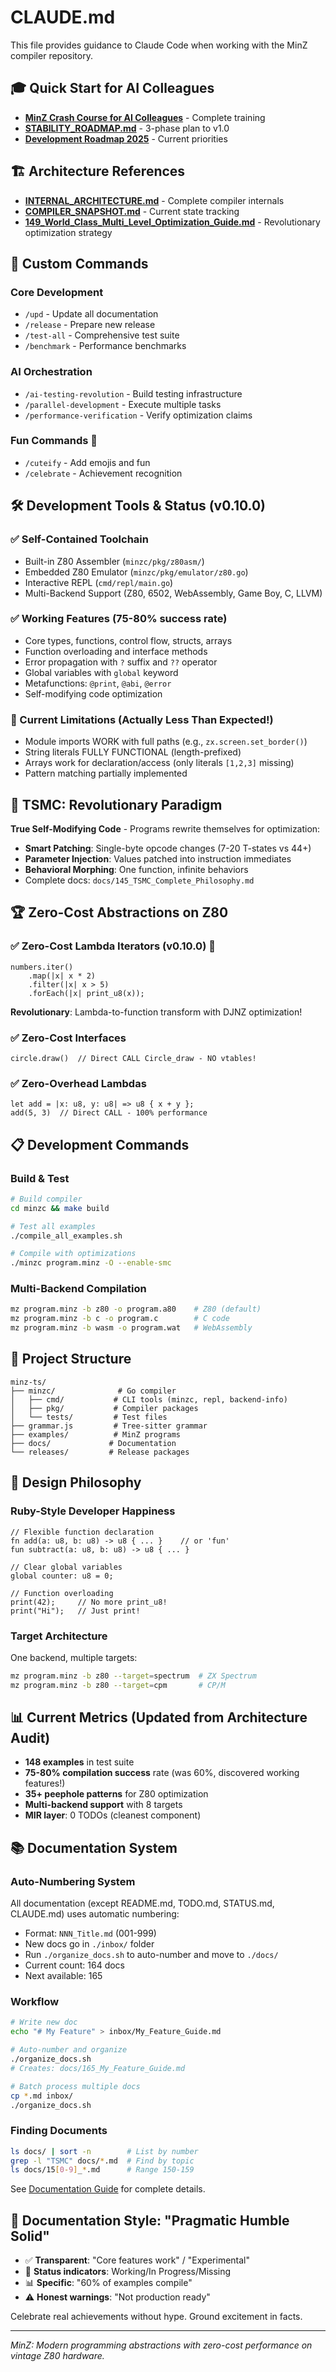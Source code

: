 # CLAUDE.md

This file provides guidance to Claude Code when working with the MinZ compiler repository.

## 🎓 Quick Start for AI Colleagues

- **[MinZ Crash Course for AI Colleagues](AI_COLLEAGUES_MINZ_CRASH_COURSE.md)** - Complete training
- **[STABILITY_ROADMAP.md](../STABILITY_ROADMAP.md)** - 3-phase plan to v1.0
- **[Development Roadmap 2025](../docs/129_Development_Roadmap_2025.md)** - Current priorities

## 🏗️ Architecture References

- **[INTERNAL_ARCHITECTURE.md](minzc/docs/INTERNAL_ARCHITECTURE.md)** - Complete compiler internals
- **[COMPILER_SNAPSHOT.md](COMPILER_SNAPSHOT.md)** - Current state tracking
- **[149_World_Class_Multi_Level_Optimization_Guide.md](docs/149_World_Class_Multi_Level_Optimization_Guide.md)** - Revolutionary optimization strategy

## 🎯 Custom Commands

### Core Development
- `/upd` - Update all documentation
- `/release` - Prepare new release
- `/test-all` - Comprehensive test suite
- `/benchmark` - Performance benchmarks

### AI Orchestration  
- `/ai-testing-revolution` - Build testing infrastructure
- `/parallel-development` - Execute multiple tasks
- `/performance-verification` - Verify optimization claims

### Fun Commands 🎉
- `/cuteify` - Add emojis and fun
- `/celebrate` - Achievement recognition

## 🛠️ Development Tools & Status (v0.10.0)

### ✅ Self-Contained Toolchain
- Built-in Z80 Assembler (`minzc/pkg/z80asm/`)
- Embedded Z80 Emulator (`minzc/pkg/emulator/z80.go`)
- Interactive REPL (`cmd/repl/main.go`)
- Multi-Backend Support (Z80, 6502, WebAssembly, Game Boy, C, LLVM)

### ✅ Working Features (75-80% success rate)
- Core types, functions, control flow, structs, arrays
- Function overloading and interface methods
- Error propagation with `?` suffix and `??` operator
- Global variables with `global` keyword
- Metafunctions: `@print`, `@abi`, `@error`
- Self-modifying code optimization

### 🚧 Current Limitations (Actually Less Than Expected!)
- Module imports WORK with full paths (e.g., `zx.screen.set_border()`)
- String literals FULLY FUNCTIONAL (length-prefixed)
- Arrays work for declaration/access (only literals `[1,2,3]` missing)
- Pattern matching partially implemented

## 🚀 TSMC: Revolutionary Paradigm

**True Self-Modifying Code** - Programs rewrite themselves for optimization:
- **Smart Patching**: Single-byte opcode changes (7-20 T-states vs 44+)
- **Parameter Injection**: Values patched into instruction immediates
- **Behavioral Morphing**: One function, infinite behaviors
- Complete docs: `docs/145_TSMC_Complete_Philosophy.md`

## 🏆 Zero-Cost Abstractions on Z80

### ✅ Zero-Cost Lambda Iterators (v0.10.0) 🎊
```minz
numbers.iter()
    .map(|x| x * 2)
    .filter(|x| x > 5)
    .forEach(|x| print_u8(x));
```
**Revolutionary**: Lambda-to-function transform with DJNZ optimization!

### ✅ Zero-Cost Interfaces
```minz
circle.draw()  // Direct CALL Circle_draw - NO vtables!
```

### ✅ Zero-Overhead Lambdas
```minz
let add = |x: u8, y: u8| => u8 { x + y };
add(5, 3)  // Direct CALL - 100% performance
```

## 📋 Development Commands

### Build & Test
```bash
# Build compiler
cd minzc && make build

# Test all examples
./compile_all_examples.sh

# Compile with optimizations
./minzc program.minz -O --enable-smc
```

### Multi-Backend Compilation
```bash
mz program.minz -b z80 -o program.a80    # Z80 (default)
mz program.minz -b c -o program.c        # C code
mz program.minz -b wasm -o program.wat   # WebAssembly
```

## 📁 Project Structure

```
minz-ts/
├── minzc/              # Go compiler
│   ├── cmd/           # CLI tools (minzc, repl, backend-info)
│   ├── pkg/           # Compiler packages
│   └── tests/         # Test files
├── grammar.js         # Tree-sitter grammar
├── examples/          # MinZ programs
├── docs/             # Documentation
└── releases/         # Release packages
```

## 🎯 Design Philosophy

### Ruby-Style Developer Happiness
```minz
// Flexible function declaration
fn add(a: u8, b: u8) -> u8 { ... }    // or 'fun'
fun subtract(a: u8, b: u8) -> u8 { ... }

// Clear global variables
global counter: u8 = 0;

// Function overloading
print(42);     // No more print_u8!
print("Hi");   // Just print!
```

### Target Architecture
One backend, multiple targets:
```bash
mz program.minz -b z80 --target=spectrum  # ZX Spectrum
mz program.minz -b z80 --target=cpm       # CP/M
```

## 📊 Current Metrics (Updated from Architecture Audit)
- **148 examples** in test suite
- **75-80% compilation success** rate (was 60%, discovered working features!)
- **35+ peephole patterns** for Z80 optimization
- **Multi-backend support** with 8 targets
- **MIR layer**: 0 TODOs (cleanest component)

## 📚 Documentation System

### Auto-Numbering System
All documentation (except README.md, TODO.md, STATUS.md, CLAUDE.md) uses automatic numbering:
- Format: `NNN_Title.md` (001-999)
- New docs go in `./inbox/` folder
- Run `./organize_docs.sh` to auto-number and move to `./docs/`
- Current count: 164 docs
- Next available: 165

### Workflow
```bash
# Write new doc
echo "# My Feature" > inbox/My_Feature_Guide.md

# Auto-number and organize
./organize_docs.sh
# Creates: docs/165_My_Feature_Guide.md

# Batch process multiple docs
cp *.md inbox/
./organize_docs.sh
```

### Finding Documents
```bash
ls docs/ | sort -n        # List by number
grep -l "TSMC" docs/*.md  # Find by topic
ls docs/15[0-9]_*.md      # Range 150-159
```

See [Documentation Guide](DOCUMENTATION_GUIDE.md) for complete details.

## 🔧 Documentation Style: "Pragmatic Humble Solid"

- ✅ **Transparent**: "Core features work" / "Experimental"  
- 🚧 **Status indicators**: Working/In Progress/Missing
- 📊 **Specific**: "60% of examples compile"
- ⚠️ **Honest warnings**: "Not production ready"

Celebrate real achievements without hype. Ground excitement in facts.

---

*MinZ: Modern programming abstractions with zero-cost performance on vintage Z80 hardware.*